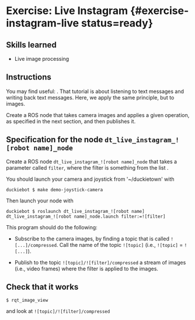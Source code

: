 # Exercise: Live Instagram {#exercise-instagram-live status=ready}



## Skills learned

* Live image processing

## Instructions

You may find useful: [](+software_devel#ros-python-howto).
That tutorial is about listening to text messages and writing back
text messages. Here, we apply the same principle, but to images.

Create a ROS node that takes camera images and applies a given operation,
as specified in the next section, and then publishes it.


## Specification for the node `dt_live_instagram_![robot name]_node`

Create a ROS node `dt_live_instagram_![robot name]_node` that takes a parameter called `filter`, where the filter is something from the list [](#instagram-filters).

You should launch your camera and joystick from '~/duckietown' with

    duckiebot $ make demo-joystick-camera

Then launch your node with

    duckiebot $ roslaunch dt_live_instagram_![robot name] dt_live_instagram_![robot name]_node.launch filter:=![filter]

This program should do the following:

- Subscribe to the camera images, by finding
a topic that is called `![...]/compressed`. Call the name of the
topic `![topic]` (i.e., `![topic]` = `![...]`).

- Publish to the topic `![topic]/![filter]/compressed` a stream of images (i.e., video frames)
where the filter is applied to the images.


## Check that it works

    $ rqt_image_view

and look at `![topic]/![filter]/compressed`
